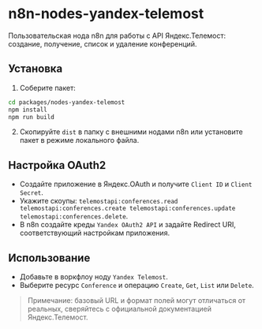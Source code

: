 # n8n-nodes-yandex-telemost

Пользовательская нода n8n для работы с API Яндекс.Телемост: создание, получение, список и удаление конференций.

## Установка

1. Соберите пакет:

```bash
cd packages/nodes-yandex-telemost
npm install
npm run build
```

2. Скопируйте `dist` в папку с внешними нодами n8n или установите пакет в режиме локального файла.

## Настройка OAuth2

- Создайте приложение в Яндекс.OAuth и получите `Client ID` и `Client Secret`.
- Укажите скоупы: `telemostapi:conferences.read telemostapi:conferences.create telemostapi:conferences.update telemostapi:conferences.delete`.
- В n8n создайте креды `Yandex OAuth2 API` и задайте Redirect URI, соответствующий настройкам приложения.

## Использование

- Добавьте в воркфлоу ноду `Yandex Telemost`.
- Выберите ресурс `Conference` и операцию `Create`, `Get`, `List` или `Delete`.

> Примечание: базовый URL и формат полей могут отличаться от реальных, сверяйтесь с официальной документацией Яндекс.Телемост.
